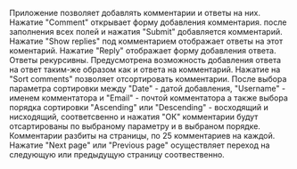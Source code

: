 Приложение позволяет добавлять комментарии и ответы на них.
Нажатие "Comment" открывает форму добавления комментария. после заполнения всех полей и нажатия "Submit" добавляется комментарий.
Нажатие "Show replies" под комментарием отображает ответы на этот коментарий.
Нажатие "Reply" отображает форму добавления ответа.
Ответы рекурсивны. Предусмотрена возможность добавления ответа на ответ таким-же образом как и ответа на комментарий.
Нажатие на "Sort comments" позволяет отсортировать комментарии.
После выбора параметра сортировки между "Date" - датой добавления, "Username" - именем комментатора и "Email" - почтой комментатора а также выбора порядка сортировки
"Ascending" или "Descending" - восходящий и нисходящий, соответсвенно и нажатия "ОК" комментарии будут отсартированы по выбраному параметру и в выбраном порядке.
Комментарии разбиты на страницы, по 25 комментариев на каждой. Нажатие "Next page" или "Previous page" осуществляет переход на следующую или предыдущую страницу соотвественно.
